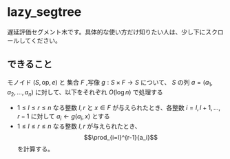 # lazy_segtree
遅延評価セグメント木です。具体的な使い方だけ知りたい人は、少し下にスクロールしてください。

## できること
モノイド $(S,\text{op},e)$ と 集合 $F$ ,写像 $g:S\times F\to S$ について、 $S$ の列 $a=(a_1,a_2,\dots,a_n)$ に対して、以下をそれぞれ $O(\log n)$ で処理する
- $1\leq l\leq r\leq n$ なる整数 $l,r$ と $x\in F$ が与えられたとき、各整数 $i=l,l+1,\dots,r-1$ に対して $a_i\leftarrow g(a_i,x)$ とする
- $1\leq l\leq r\leq n$ なる整数 $l,r$ が与えられたとき、 $$\prod_{i=l}^{r-1}{a_i}$$ を計算する。
